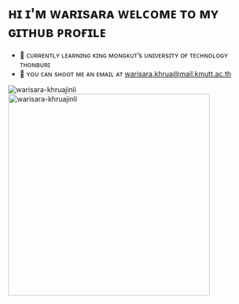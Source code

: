 # ʜɪ ɪ'ᴍ ᴡᴀʀɪsᴀʀᴀ ᴡᴇʟᴄᴏᴍᴇ ᴛᴏ ᴍʏ ɢɪᴛʜᴜʙ ᴘʀᴏғɪʟᴇ
- 🏫 ᴄᴜʀʀᴇɴᴛʟʏ ʟᴇᴀʀɴɪɴɢ ᴋɪɴɢ ᴍᴏɴɢᴋᴜᴛ’s ᴜɴɪᴠᴇʀsɪᴛʏ ᴏғ ᴛᴇᴄʜɴᴏʟᴏɢʏ ᴛʜᴏɴʙᴜʀɪ
- 📮 ʏᴏᴜ ᴄᴀɴ sʜᴏᴏᴛ ᴍᴇ ᴀɴ ᴇᴍᴀɪʟ ᴀᴛ warisara.khrua@mail.kmutt.ac.th

<p><img align="left" src="https://github-readme-stats.vercel.app/api/top-langs?username=warisara-khruajinli&show_icons=true&locale=en&layout=compact" alt="warisara-khruajinli" /></p>
<p>&nbsp;<img align="left" src="https://github-readme-stats.vercel.app/api?username=warisara-khruajinli&show_icons=true&locale=en&layout=compact" alt="warisara-khruajinli" width="410" /></p>
<br>
<!--
**warisara-khruajinli/warisara-khruajinli** is a ✨ _special_ ✨ repository because its `README.md` (this file) appears on your GitHub profile.

Here are some ideas to get you started:

- 🔭 I’m currently working on ...
- 🌱 I’m currently learning ...
- 👯 I’m looking to collaborate on ...
- 🤔 I’m looking for help with ...
- 💬 Ask me about ...
- 📫 How to reach me: ...
- 😄 Pronouns: ...
- ⚡ Fun fact: ...
-->
